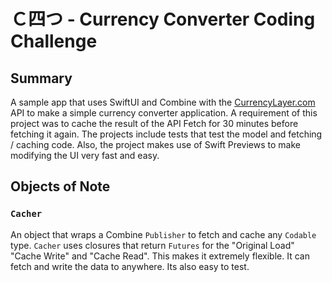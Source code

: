 # Ｃ四つ - Currency Converter Coding Challenge

## Summary
A sample app that uses SwiftUI and Combine with the [CurrencyLayer.com]( https://currencylayer.com/documentation) API to make a simple currency converter application. A requirement of this project was to cache the result of the API Fetch for 30 minutes before fetching it again. The projects include tests that test the model and fetching / caching code. Also, the project makes use of Swift Previews to make modifying the UI very fast and easy.

## Objects of Note
### `Cacher`
An object that wraps a Combine `Publisher` to fetch and cache any `Codable` type. `Cacher` uses closures that return `Futures` for the "Original Load" "Cache Write" and "Cache Read". This makes it extremely flexible. It can fetch and write the data to anywhere. Its also easy to test. 


